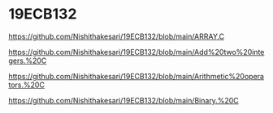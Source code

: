 # 19ECB132

https://github.com/Nishithakesari/19ECB132/blob/main/ARRAY.C

https://github.com/Nishithakesari/19ECB132/blob/main/Add%20two%20integers.%20C

https://github.com/Nishithakesari/19ECB132/blob/main/Arithmetic%20operators.%20C

https://github.com/Nishithakesari/19ECB132/blob/main/Binary.%20C
